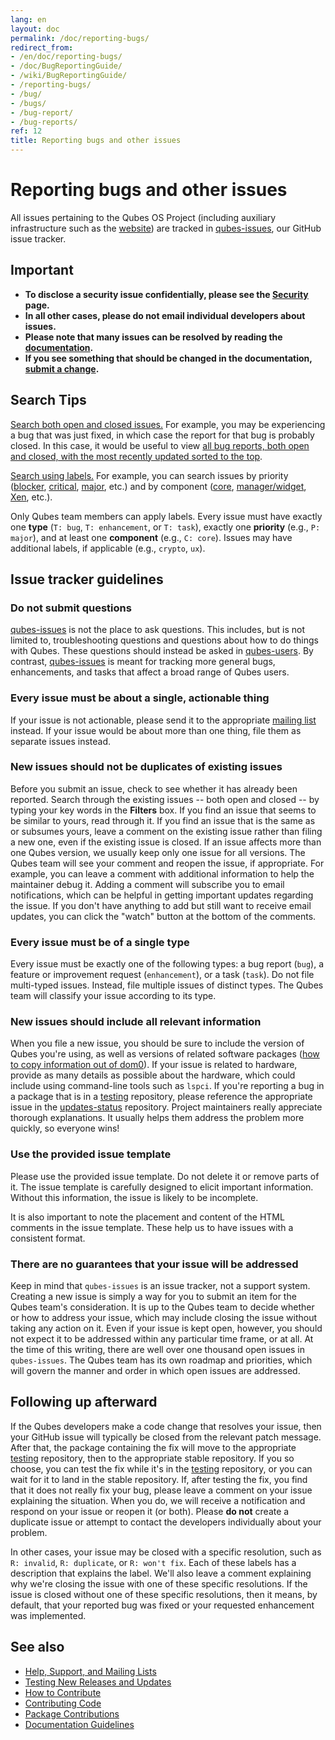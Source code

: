```yaml
---
lang: en
layout: doc
permalink: /doc/reporting-bugs/
redirect_from:
- /en/doc/reporting-bugs/
- /doc/BugReportingGuide/
- /wiki/BugReportingGuide/
- /reporting-bugs/
- /bug/
- /bugs/
- /bug-report/
- /bug-reports/
ref: 12
title: Reporting bugs and other issues
---
```


# Reporting bugs and other issues #

All issues pertaining to the Qubes OS Project (including auxiliary infrastructure such as the [website]) are tracked in [qubes-issues], our GitHub issue tracker.

## Important ##

- **To disclose a security issue confidentially, please see the [Security] page.**
- **In all other cases, please do not email individual developers about issues.**
- **Please note that many issues can be resolved by reading the [documentation].**
- **If you see something that should be changed in the documentation, [submit a change][Documentation Guidelines].**

## Search Tips ##

[Search both open and closed issues.][qubes-issues-all]
For example, you may be experiencing a bug that was just fixed, in which case the report for that bug is probably closed.
In this case, it would be useful to view [all bug reports, both open and closed, with the most recently updated sorted to the top][qubes-issues-bug-up-desc].

[Search using labels.][qubes-issues-labels]
For example, you can search issues by priority ([blocker], [critical], [major], etc.) and by component ([core], [manager/widget], [Xen], etc.).

Only Qubes team members can apply labels.
Every issue must have exactly one **type** (`T: bug`, `T: enhancement`, or `T: task`), exactly one **priority** (e.g., `P: major`), and at least one **component** (e.g., `C: core`).
Issues may have additional labels, if applicable (e.g., `crypto`, `ux`).

## Issue tracker guidelines ##

### Do not submit questions ###

[qubes-issues] is not the place to ask questions.
This includes, but is not limited to, troubleshooting questions and questions about how to do things with Qubes.
These questions should instead be asked in [qubes-users].
By contrast, [qubes-issues] is meant for tracking more general bugs, enhancements, and tasks that affect a broad range of Qubes users.

### Every issue must be about a single, actionable thing ###

If your issue is not actionable, please send it to the appropriate [mailing list][Help, Support, and Mailing Lists] instead.
If your issue would be about more than one thing, file them as separate issues instead.

### New issues should not be duplicates of existing issues ###

Before you submit an issue, check to see whether it has already been reported.
Search through the existing issues -- both open and closed -- by typing your key words in the **Filters** box.
If you find an issue that seems to be similar to yours, read through it.
If you find an issue that is the same as or subsumes yours, leave a comment on the existing issue rather than filing a new one, even if the existing issue is closed.
If an issue affects more than one Qubes version, we usually keep only one issue for all versions.
The Qubes team will see your comment and reopen the issue, if appropriate.
For example, you can leave a comment with additional information to help the maintainer debug it.
Adding a comment will subscribe you to email notifications, which can be helpful in getting important updates regarding the issue.
If you don't have anything to add but still want to receive email updates, you can click the "watch" button at the bottom of the comments.

### Every issue must be of a single type ###

Every issue must be exactly one of the following types: a bug report (`bug`), a feature or improvement request (`enhancement`), or a task (`task`).
Do not file multi-typed issues.
Instead, file multiple issues of distinct types.
The Qubes team will classify your issue according to its type.

### New issues should include all relevant information ###

When you file a new issue, you should be sure to include the version of Qubes you're using, as well as versions of related software packages ([how to copy information out of dom0]).
If your issue is related to hardware, provide as many details as possible about the hardware, which could include using command-line tools such as `lspci`.
If you're reporting a bug in a package that is in a [testing] repository, please reference the appropriate issue in the [updates-status] repository.
Project maintainers really appreciate thorough explanations.
It usually helps them address the problem more quickly, so everyone wins!

### Use the provided issue template ###

Please use the provided issue template.
Do not delete it or remove parts of it.
The issue template is carefully designed to elicit important information.
Without this information, the issue is likely to be incomplete.

It is also important to note the placement and content of the HTML comments in the issue template.
These help us to have issues with a consistent format.

### There are no guarantees that your issue will be addressed ###

Keep in mind that `qubes-issues` is an issue tracker, not a support system.
Creating a new issue is simply a way for you to submit an item for the Qubes team's consideration.
It is up to the Qubes team to decide whether or how to address your issue, which may include closing the issue without taking any action on it.
Even if your issue is kept open, however, you should not expect it to be addressed within any particular time frame, or at all.
At the time of this writing, there are well over one thousand open issues in `qubes-issues`.
The Qubes team has its own roadmap and priorities, which will govern the manner and order in which open issues are addressed.

## Following up afterward ##

If the Qubes developers make a code change that resolves your issue, then your GitHub issue will typically be closed from the relevant patch message.
After that, the package containing the fix will move to the appropriate [testing] repository, then to the appropriate stable repository.
If you so choose, you can test the fix while it's in the [testing] repository, or you can wait for it to land in the stable repository.
If, after testing the fix, you find that it does not really fix your bug, please leave a comment on your issue explaining the situation.
When you do, we will receive a notification and respond on your issue or reopen it (or both).
Please **do not** create a duplicate issue or attempt to contact the developers individually about your problem.

In other cases, your issue may be closed with a specific resolution, such as `R: invalid`, `R: duplicate`, or `R: won't fix`.
Each of these labels has a description that explains the label.
We'll also leave a comment explaining why we're closing the issue with one of these specific resolutions.
If the issue is closed without one of these specific resolutions, then it means, by default, that your reported bug was fixed or your requested enhancement was implemented.

## See also ##

- [Help, Support, and Mailing Lists]
- [Testing New Releases and Updates][testing]
- [How to Contribute]
- [Contributing Code]
- [Package Contributions]
- [Documentation Guidelines]


[qubes-issues-all]: https://github.com/QubesOS/qubes-issues/issues?utf8=%E2%9C%93&q=is%3Aissue
[qubes-issues-bug-up-desc]: https://github.com/QubesOS/qubes-issues/issues?q=label%3Abug+sort%3Aupdated-desc
[qubes-issues-labels]: https://github.com/QubesOS/qubes-issues/labels
[blocker]: https://github.com/QubesOS/qubes-issues/labels/P%3A%20blocker
[critical]: https://github.com/QubesOS/qubes-issues/labels/P%3A%20critical
[core]: https://github.com/QubesOS/qubes-issues/issues?q=is%3Aopen+is%3Aissue+label%3A%22C%3A+core%22
[manager/widget]: https://github.com/QubesOS/qubes-issues/issues?utf8=%E2%9C%93&q=is%3Aopen+is%3Aissue+label%3A%22C%3A+manager%2Fwidget%22+
[Xen]: https://github.com/QubesOS/qubes-issues/issues?q=is%3Aopen+is%3Aissue+label%3A%22C%3A+Xen%22
[major]: https://github.com/QubesOS/qubes-issues/labels/P%3A%20major
[Security]: /security/
[documentation]: /doc/
[website]: /
[qubes-issues]: https://github.com/QubesOS/qubes-issues/issues
[Help, Support, and Mailing Lists]: /support/
[qubes-users]: /support/#qubes-users
[qubes-devel]: /support/#qubes-devel
[updates-status]: https://github.com/QubesOS/updates-status/issues
[how to copy information out of dom0]: /doc/copy-from-dom0/
[testing]: /doc/testing/
[How to Contribute]: /doc/contributing/
[Contributing Code]: /doc/contributing/#contributing-code
[Package Contributions]: /doc/package-contributions/
[Documentation Guidelines]: /doc/doc-guidelines/
